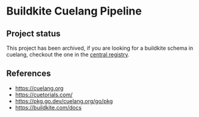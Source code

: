 # Buildkite Cuelang Pipeline

## Project status

This project has been archived, if you are looking for a buildkite schema in cuelang,
checkout the one in the [central registry](https://registry.cue.works/docs/cue.dev/x/buildkite).

## References

* https://cuelang.org
* https://cuetorials.com/
* https://pkg.go.dev/cuelang.org/go/pkg
* https://buildkite.com/docs

